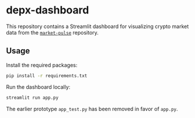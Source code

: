 # depx-dashboard

This repository contains a Streamlit dashboard for visualizing crypto market data from the [`market-pulse`](https://github.com/topvlad/market-pulse) repository.

## Usage

Install the required packages:

```bash
pip install -r requirements.txt
```

Run the dashboard locally:

```bash
streamlit run app.py
```

The earlier prototype `app_test.py` has been removed in favor of `app.py`.

